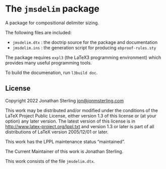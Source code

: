 The `jmsdelim` package
======================

A package for compositional delimiter sizing.

The following files are included:
- `jmsdelim.dtx` : the doctrip source for the package and documentation
- `jmsdelim.ins` : the generation script for producing `ebproof-rules.sty`

The package requires `expl3` (the LaTeX3 programming environment) which
provides many useful programming tools.

To build the documenation, run `l3build doc`.


License
-------

Copyright 2022 Jonathan Sterling <jon@jonmsterling.com>

This work may be distributed and/or modified under the
conditions of the LaTeX Project Public License, either version 1.3
of this license or (at your option) any later version.
The latest version of this license is in
 <http://www.latex-project.org/lppl.txt>
and version 1.3 or later is part of all distributions of LaTeX
version 2005/12/01 or later.

This work has the LPPL maintenance status “maintained”.

The Current Maintainer of this work is Jonathan Sterling.

This work consists of the file `jmsdelim.dtx`.


